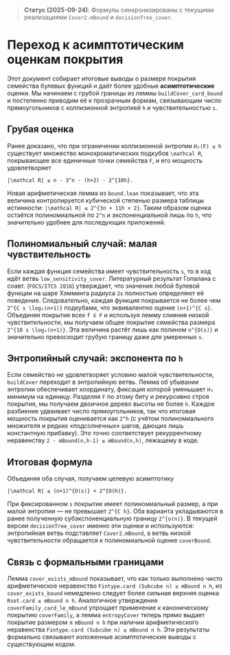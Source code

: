 > **Статус (2025-09-24)**: Формулы синхронизированы с текущими реализациями `Cover2.mBound` и `decisionTree_cover`.

# Переход к асимптотическим оценкам покрытия

Этот документ собирает итоговые выводы о размере покрытия семейства булевых
функций и даёт более удобные **асимптотические** оценки. Мы начинаем с грубой
границы из леммы `buildCover_card_bound` и постепенно приводим её к прозрачным
формам, связывающим число прямоугольников с коллизионной энтропией `h` и
чувствительностью `s`.

## Грубая оценка

Ранее доказано, что при ограничении коллизионной энтропии `H₂(F) ≤ h`
существует множество монохроматических подкубов `\mathcal R`, покрывающее
все единичные точки семейства `F`, и его мощность удовлетворяет

```
|\mathcal R| ≤ n · 3^n · (h+2) · 2^{10h}.
```

Новая арифметическая лемма из `bound.lean` показывает, что эта величина
контролируется кубической степенью размера таблицы истинности:
`|\mathcal R| ≤ 2^{3n + 11h + 2}`.  Таким образом оценка остаётся полиномиальной
по `2^n` и экспоненциальной лишь по `h`, что значительно удобнее для последующих
приложений.

## Полиномиальный случай: малая чувствительность

Если каждая функция семейства имеет чувствительность `s`, то в ход идёт ветвь
`low_sensitivity_cover`. Литературный результат Гопалана с соавт.
(`FOCS/ITCS 2016`) утверждает, что значения любой булевой функции на шаре
Хэмминга радиуса `2s` полностью определяют её поведение. Следовательно,
каждая функция покрывается не более чем `2^{C s \log₂(n+1)}` подкубами, что
эквивалентно оценке `(n+1)^{C s}`. Объединяя покрытия всех `f ∈ F` и
используя лемму слияния низкой чувствительности, мы получаем общее покрытие
семейства размера `2^{10 s \log₂(n+1)}`. Эта величина растёт лишь как
полином `n^{O(s)}` и значительно превосходит грубую границу даже для умеренных
`s`.

## Энтропийный случай: экспонента по `h`

Если семейство не удовлетворяет условию малой чувствительности, `buildCover`
переходит в энтропийную ветвь. Лемма об убывании энтропии обеспечивает
координату, фиксация которой уменьшает `H₂` минимум на единицу. Разделяя `F`
по этому биту и рекурсивно строя покрытия, мы получаем двоичное дерево
высоты не более `h`. Каждое разбиение удваивает число прямоугольников, так что
итоговая мощность покрытия оценивается как `2^h` (с учётом полиномиального
множителя и редких «подсолнечных» шагов, дающих лишь константную прибавку).
Это точно соответствует рекуррентному неравенству `2 · mBound(n,h-1) ≤
mBound(n,h)`, лежащему в коде.

## Итоговая формула

Объединяя оба случая, получаем целевую асимптотику

```
|\mathcal R| ≤ (n+1)^{O(s)} + 2^{O(h)}.
```

При фиксированном `s` покрытие имеет полиномиальный размер, а при малой
энтропии — не превышает `2^{C h}`. Оба варианта укладываются в ранее
полученную субэкспоненциальную границу `2^{o(n)}`. В текущей версии
`decisionTree_cover` именно эти оценки и используются: энтропийная ветвь
подставляет `Cover2.mBound`, а ветвь низкой чувствительности обращается к
полиномиальной оценке `coverBound`.

## Связь с формальными границами

Лемма `cover_exists_mBound` показывает, что как только выполнено чисто
арифметическое неравенство `Fintype.card (Subcube n) ≤ mBound n h`, из
`cover_exists_bound` немедленно следует более сильная верхняя оценка
`Rset.card ≤ mBound n h`.  Аналогичное утверждение `coverFamily_card_le_mBound`
упрощает применение к каноническому покрытию `coverFamily`, а лемма
`entropyCover` теперь прямо выдает покрытие размером ≤ `mBound n h`
при наличии арифметического неравенства
`Fintype.card (Subcube n) ≤ mBound n h`.  Эти результаты формально
связывают изложенные асимптотические выводы с существующим кодом.
